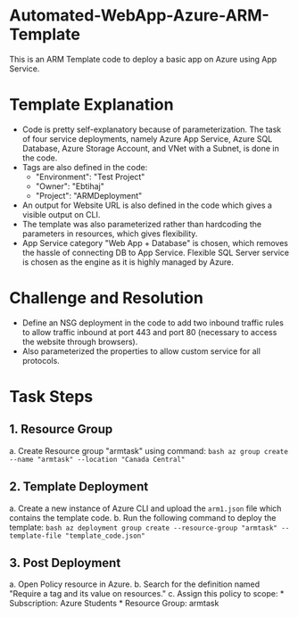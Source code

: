 # Automated-WebApp-Azure-ARM-Template
This is an ARM Template code to deploy a basic app on Azure using App Service.

# Template Explanation
* Code is pretty self-explanatory because of parameterization. The task of four service deployments, namely Azure App Service, Azure SQL Database, Azure Storage Account, and VNet with a Subnet, is done in the code.
* Tags are also defined in the code:
    * "Environment": "Test Project"
    * "Owner": "Ebtihaj"
    * "Project": "ARMDeployment"
* An output for Website URL is also defined in the code which gives a visible output on CLI.
* The template was also parameterized rather than hardcoding the parameters in resources, which gives flexibility.
* App Service category "Web App + Database" is chosen, which removes the hassle of connecting DB to App Service. Flexible SQL Server service is chosen as the engine as it is highly managed by Azure.

# Challenge and Resolution
* Define an NSG deployment in the code to add two inbound traffic rules to allow traffic inbound at port 443 and port 80 (necessary to access the website through browsers).
* Also parameterized the properties to allow custom service for all protocols.

# Task Steps
## 1. Resource Group
   a. Create Resource group "armtask" using command:
      ```bash
      az group create --name "armtask" --location "Canada Central"
      ```
## 2. Template Deployment
   a. Create a new instance of Azure CLI and upload the `arm1.json` file which contains the template code.
   b. Run the following command to deploy the template:
      ```bash
      az deployment group create --resource-group "armtask" --template-file "template_code.json"
      ```
## 3. Post Deployment
   a. Open Policy resource in Azure.
   b. Search for the definition named "Require a tag and its value on resources."
   c. Assign this policy to scope:
      * Subscription: Azure Students
      * Resource Group: armtask

